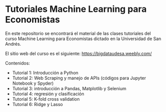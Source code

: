 # Tutoriales Machine Learning para Economistas  

En este repositorio se encontrará el material de las clases tutoriales del curso Machine Learning para Economistas dictado en la Universidad de San Andrés. 

El sitio web del curso es el siguiente: https://bigdataudesa.weebly.com/

Contenidos:
- Tutorial 1: Introducción a Python
- Tutorial 2: Web Scraping y manejo de APIs (códigos para Jupyter Notebook y Spyder)
- Tutorial 3: introducción a Pandas, Matplotlib y Selenium
- Tutorial 4: regresión y clasificación
- Tutorial 5: K-fold cross validation
- Tutorial 6: Ridge y Lasso

